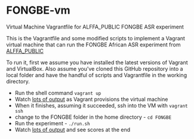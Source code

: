 # FONGBE-vm
Virtual Machine Vagrantfile for ALFFA_PUBLIC FONGBE ASR experiment

This is the Vagrantfile and some modified scripts to implement a Vagrant virtual machine
that can run the FONGBE African ASR experiment from [ALFFA_PUBLIC](http://github.com/besacier/ALFFA_PUBLIC/ASR/FONGBE)

To run it, first we assume you have installed the latest versions of Vagrant and VirtualBox.
Also assume you've cloned this GitHub repository into a local folder and have the handful of scripts
and Vagrantfile in the working directory.

 * Run the shell command `vagrant up`
 * Watch [lots of output](https://github.com/riebling/FONGBE-vm/wiki/vagrant-up-output) as Vagrant provisions the virtual machine
 * When it finishes, assuming it succeeded, ssh into the VM with `vagrant ssh`
 * change to the FONGBE folder in the home directory - `cd FONGBE`
 * Run the experiment - `./run.sh`
 * Watch [lots of output](https://github.com/riebling/FONGBE-vm/wiki/sample-output) and see scores at the end
